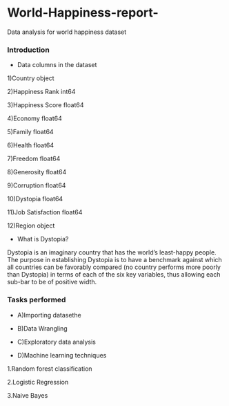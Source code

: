 # World-Happiness-report-
Data analysis for world happiness dataset 
### Introduction 
- Data columns in the dataset 

1)Country                        object

2)Happiness Rank                  int64

3)Happiness Score               float64

4)Economy                       float64

5)Family                        float64
   
6)Health                        float64

7)Freedom                       float64

8)Generosity                    float64

9)Corruption                    float64

10)Dystopia                     float64

11)Job Satisfaction             float64

12)Region                       object

- What is Dystopia?

Dystopia is an imaginary country that has the world’s least-happy people. The purpose in establishing Dystopia is to have a benchmark against which all countries can be favorably compared (no country performs more poorly than Dystopia) in terms of each of the six key variables, thus allowing each sub-bar to be of positive width. 

### Tasks performed 

- A)Importing datasethe

- B)Data Wrangling

- C)Exploratory data analysis 

- D)Machine learning techniques 

1.Random forest classification 

2.Logistic Regression 

3.Naive Bayes


 
